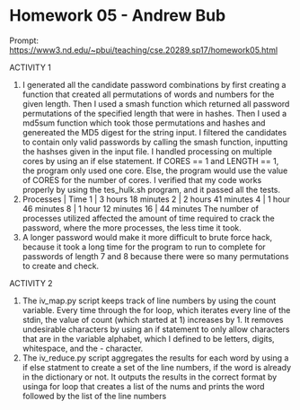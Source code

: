 Homework 05 - Andrew Bub
===========
Prompt: https://www3.nd.edu/~pbui/teaching/cse.20289.sp17/homework05.html

ACTIVITY 1
1. I generated all the candidate password combinations by first creating a function that created all permutations of words and numbers
for the given length. Then I used a smash function which returned all password permutations of the specified length that were in hashes.
Then I used a md5sum function which took those permutations and hashes and genereated the MD5 digest for the string input.
I filtered the candidates to contain only valid passwords by calling the smash function, inputting the hashses given in the input file.
I handled processing on multiple cores by using an if else statement. If CORES == 1 and LENGTH == 1, the program only used one core. 
Else, the program would use the value of CORES for the number of cores. I verified that my code works properly by using the tes_hulk.sh
program, and it passed all the tests. 
2.	Processes	|	Time
	1		|	3 hours 18 minutes
	2		|	2 hours 41 minutes
	4		|	1 hour 46 minutes
	8		|	1 hour 12 minutes
	16		|	44 minutes
The number of processes utilized affected the amount of time required to crack the password, where the more processes, the less time
it took.
3. A longer password would make it more difficult to brute force hack, because it took a long time for the program to run to complete
for passwords of length 7 and 8 because there were so many permutations to create and check.

ACTIVITY 2
1. The iv_map.py script keeps track of line numbers by using the count variable. Every time through the for loop, which iterates every
line of the stdin, the value of count (which started at 1) increases by 1. It removes undesirable characters by using an if statement 
to only allow characters that are in the variable alphabet, which I defined to be letters, digits, whitespace, and the - character.
2. The iv_reduce.py script aggregates the results for each word by using a if else statment to create a set of the line numbers, if 
the word is already in the dictionary or not. It outputs the results in the correct format by usinga  for loop that creates a list of
the nums and prints the word followed by the list of the line numbers 


